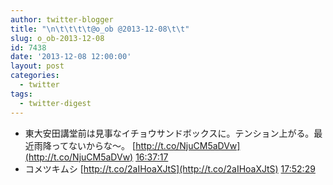 ```yaml
---
author: twitter-blogger
title: "\n\t\t\t\t@o_ob @2013-12-08\t\t"
slug: o_ob-2013-12-08
id: 7438
date: '2013-12-08 12:00:00'
layout: post
categories:
  - twitter
tags:
  - twitter-digest
---
```


*   東大安田講堂前は見事なイチョウサンドボックスに。テンション上がる。最近雨降ってないからな～。 [http://t.co/NjuCM5aDVw](http://t.co/NjuCM5aDVw) [16:37:17](http://twitter.com/o_ob/statuses/409587471291133952)
*   コメツキムシ [http://t.co/2aIHoaXJtS](http://t.co/2aIHoaXJtS) [17:52:29](http://twitter.com/o_ob/statuses/409606394845741056)